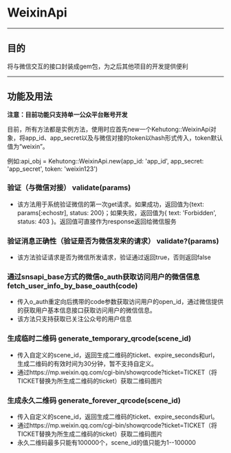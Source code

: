 # WeixinApi
---
## 目的

将与微信交互的接口封装成gem包，为之后其他项目的开发提供便利

---
## 功能及用法
**注意：目前功能只支持单一公众平台账号开发**

目前，所有方法都是实例方法，使用时应首先new一个Kehutong::WeixinApi对象，将app_id、app_secret以及与微信对接的token以hash形式传入，token默认值为“weixin”。

例如:api_obj = Kehutong::WeixinApi.new(app_id: 'app_id', app_secret: 'app_secret', token: 'weixin123')

### 验证（与微信对接） validate(params)
- 该方法用于系统验证微信的第一次get请求。如果成功，返回值为{text: params[:echostr], status: 200}；如果失败，返回值为{ text: 'Forbidden', status: 403 }。返回值可直接作为response返回给微信服务
  
### 验证消息正确性（验证是否为微信发来的请求） validate?(params)
- 该方法验证请求是否为微信所发请求，验证通过返回true，否则返回false
  
### 通过snsapi_base方式的微信o_auth获取访问用户的微信信息  fetch_user_info_by_base_oauth(code)
- 传入o_auth重定向后携带的code参数获取访问用户的open_id，通过微信提供的获取用户基本信息接口获取访问用户的微信信息。
- 该方法只支持获取已关注公众号的用户信息
  
### 生成临时二维码  generate_temporary_qrcode(scene_id)
- 传入自定义的scene_id，返回生成二维码的ticket、expire_seconds和url，生成二维码的有效时间为30分钟，暂不支持自定义。
- 通过https://mp.weixin.qq.com/cgi-bin/showqrcode?ticket=TICKET（将TICKET替换为所生成二维码的ticket）获取二维码图片
  
### 生成永久二维码  generate_forever_qrcode(scene_id)
- 传入自定义的scene_id，返回生成二维码的ticket、expire_seconds和url。
- 通过https://mp.weixin.qq.com/cgi-bin/showqrcode?ticket=TICKET（将TICKET替换为所生成二维码的ticket）获取二维码图片
- 永久二维码最多只能有100000个，scene_id的值只能为1--100000
